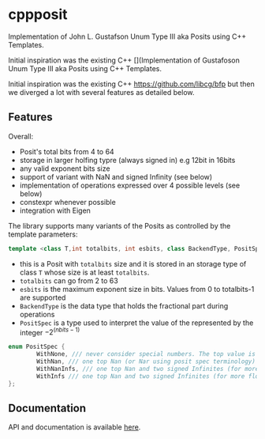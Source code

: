   
# cppposit

Implementation of John L. Gustafson Unum Type III aka Posits using C++ Templates.

Initial inspiration was the existing C++ [](Implementation of Gustafoson Unum Type III aka Posits using C++ Templates.

Initial inspiration was the existing C++ https://github.com/libcg/bfp but then we diverged a lot with several features as detailed below.






## Features
Overall:

- Posit's total bits from 4 to 64
- storage in larger holfing typre (always signed in) e.g 12bit in 16bits
- any valid exponent bits size
- support of variant with NaN and signed Infinity (see below)
- implementation of operations expressed over 4 possible levels (see below)
- constexpr whenever possible
- integration with Eigen

The library supports many variants of the Posits as controlled by the template parameters:

```c++
template <class T,int totalbits, int esbits, class BackendType, PositSpec specs>
```

- this is a Posit with `totalbits` size and it is stored in an storage type of class `T` whose size is at least `totalbits`.
- `totalbits` can go from 2 to 63
- `esbits` is the maximum exponent size in bits. Values from 0 to totalbits-1 are supported
- `BackendType` is the data type that holds the fractional part during operations
- `PositSpec` is a type used to interpret the value of the represented by the integer $-2^{(nbits-1)}$

```c++
enum PositSpec { 
		WithNone, /// never consider special numbers. The top value is never present
		WithNan, /// one top Nan (or Nar using posit spec terminology)
		WithNanInfs, /// one top Nan and two signed Infinites (for more float compatibility)
		WithInfs /// one top Nan and two signed Infinites (for more float compatibility)
}; 
```


## Documentation

API and documentation is available [here](https://federicorossifr.github.io/cppposit/).
